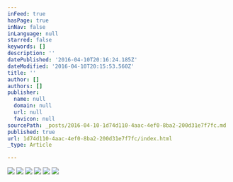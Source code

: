 ```yaml
---
inFeed: true
hasPage: true
inNav: false
inLanguage: null
starred: false
keywords: []
description: ''
datePublished: '2016-04-10T20:16:24.185Z'
dateModified: '2016-04-10T20:15:53.560Z'
title: ''
author: []
authors: []
publisher:
  name: null
  domain: null
  url: null
  favicon: null
sourcePath: _posts/2016-04-10-1d74d110-4aac-4ef0-8ba2-200d31e7f7fc.md
published: true
url: 1d74d110-4aac-4ef0-8ba2-200d31e7f7fc/index.html
_type: Article

---
```

![](https://the-grid-user-content.s3-us-west-2.amazonaws.com/92b9fad8-c708-4a01-b87a-dcfe125a30fb.jpg)
![](https://the-grid-user-content.s3-us-west-2.amazonaws.com/1e995d4b-2e87-4d49-81cf-e4d7b81a9e0c.jpg)
![](https://the-grid-user-content.s3-us-west-2.amazonaws.com/e95da5ee-70ef-4369-89eb-48faa76dd0af.jpg)
![](https://the-grid-user-content.s3-us-west-2.amazonaws.com/bdeb3a64-f34c-4476-bbea-729706196fac.jpg)
![](https://the-grid-user-content.s3-us-west-2.amazonaws.com/ee9d8d09-78cb-49e3-9d6e-ceedca515ad7.jpg)
![](https://the-grid-user-content.s3-us-west-2.amazonaws.com/7d6a193f-ec92-4a0b-bff8-f12fd9612508.jpg)